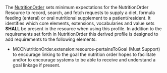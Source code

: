 The [NutritionOrder](http://hl7.org/fhir/R4/StructureDefinition/NutritionOrder) sets minimum expectations for the NutritionOrder Resource to record, search, and fetch requests to supply a diet, formula feeding (enteral) or oral nutritional supplement to a patient/resident. It identifies which core elements, extensions, vocabularies and value sets **SHALL** be present in the resource when using this profile. In addition to the requirements set forth in NutritionOrder this derived profile is designed to add requirements to the following elements:
* MCCNutritionOrder.extension:resource-pertainsToGoal (Must Support) to encourage linking to the goal the nutrition order hopes to facilitate and/or to encourage systems to be able to receive and understand a goal linkage if present.

